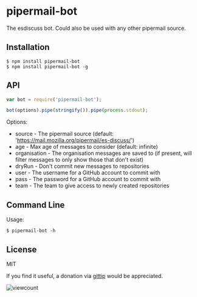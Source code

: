 # pipermail-bot

  The esdiscuss bot.  Could also be used with any other pipermail source.

## Installation

    $ npm install pipermail-bot
    $ npm install pipermail-bot -g

## API

```javascript
var bot = require('pipermail-bot');

bot(options).pipe(stringify()).pipe(process.stdout);
```

Options:

 - source - The pipermail source (default: 'https://mail.mozilla.org/pipermail/es-discuss/')
 - age - Max age of messages to consider (default: infinite)
 - organisation - The organisation messages are saved to (if present, will filter messages to only show those that don't exist)
 - dryRun - Don't commit new messages to repositories
 - user - The username for a GitHub account to commit with
 - pass - The password for a GitHub account to commit with
 - team - The team to give access to newly created repositories

## Command Line

Usage:

    $ pipermail-bot -h

## License

  MIT

  If you find it useful, a donation via [gittip](https://www.gittip.com/ForbesLindesay) would be appreciated.

![viewcount](https://viewcount.jepso.com/count/esdiscuss/bot.png)